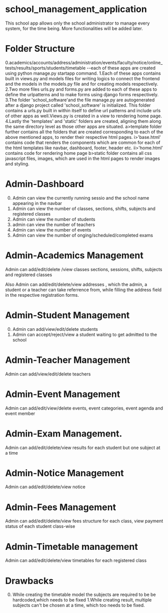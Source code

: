 # school_management_application
This school app allows only the school administrator to manage every system, for the time being. More functionalities will be added later.
# Folder Structure 
0.academics/accounts/address/administration/events/faculty/notice/online_tests/results/sports/students/timetable --each of these apps are created using python manage.py 
startapp command.
1.Each of these apps contains built in views.py and models files for writing logics to connect the frontend and the models in the models.py file and for 
creating models respectively.
2.Two more files urls.py and forms.py are added to each of these apps to define the urlpatterns and to make forms using django forms respectively.
3.The folder 'school_software'and the file manage.py  are autogenerated after a django project called 'school_software' is initialized.
This folder contains a urls.py built in within itself to define url patterns and include urls of other apps as well.Views.py is created in a view to rendering home page.
4.Lastly the 'templates' and 'static' folders are created, aligning them along the same directory level as those other apps are situated.
a>template folder further contains all the folders that are created corresponding to each of the above mentioned apps, to render their respective html pages.
i>'base.html' contains code that renders the components which are common for each of the html templates like navbar, dashboard, footer, header etc.
ii>'home.html' contains code for rendering home page
b>static folder contains all css javascript files, images, which are used in the html pages to render images and styling.

# Admin-Dashboard
0. Admin can view the currently running sessio and 
the school name appearing in the navbar 
1. Admin can view the number of classes, sections, shifts, subjects and registered classes
2. Admin can view the number of students
3. admin can view the number of teachers
4. Admin can view the number of events
5. Admin can view the number of onging/scheduled/completed exams
# Admin-Academics Management
 Admin can add/edit/delete /view classes sections, sessions, shifts, subjects and registered classes


Also Admin can add/edit/delete/view addresses , which the admin,  a student or a teacher can take referrence from, while filling the address field in the respective registration
forms.



# Admin-Student Management
0.  Admin can add/view/edit/delete students
1.  Admin can accept/reject/view a student waiting to get admitted to the school
# Admin-Teacher Management
 Admin can add/view/edit/delete teachers
# Admin-Event Management
Admin can add/edit/view/delete events, event categories, event agenda and event member
# Admin-Exam Management. 
Admin can add/edit/delete/view results for each student but one subject at a time
# Admin-Notice Management
Admin can add/edit/delete/view notice
# Admin-Fees Management
Admin can add/edit/delete/view fees structure for each class, view payment status of each student class-wise
# Admin-Timetable management
Admin can add/edit/delete/view timetables for each registered class

# Drawbacks
0. While creating the timetable model the subjects are required  to be 
be hardcoded,which needs to be fixed
1.While creating result, multiple subjects can't be chosen
at a time, which too needs to be fixed.



